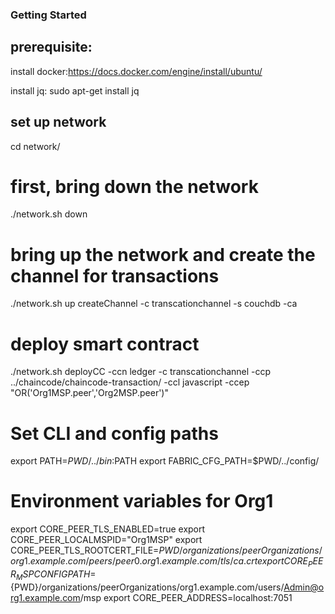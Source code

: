 ### Getting Started

## prerequisite:
install docker:https://docs.docker.com/engine/install/ubuntu/

install jq:​​ sudo apt-get install jq

## set up network
cd network/

# first, bring down the network
./network.sh down

# bring up the network and create the channel for transactions
./network.sh up createChannel -c transcationchannel -s couchdb -ca

# deploy smart contract 
./network.sh deployCC -ccn ledger -c transcationchannel -ccp ../chaincode/chaincode-transaction/ -ccl javascript -ccep "OR('Org1MSP.peer','Org2MSP.peer')"

# Set CLI and config paths
export PATH=${PWD}/../bin:$PATH
export FABRIC_CFG_PATH=$PWD/../config/

# Environment variables for Org1
export CORE_PEER_TLS_ENABLED=true
export CORE_PEER_LOCALMSPID="Org1MSP"
export CORE_PEER_TLS_ROOTCERT_FILE=${PWD}/organizations/peerOrganizations/org1.example.com/peers/peer0.org1.example.com/tls/ca.crt
export CORE_PEER_MSPCONFIGPATH=${PWD}/organizations/peerOrganizations/org1.example.com/users/Admin@org1.example.com/msp
export CORE_PEER_ADDRESS=localhost:7051